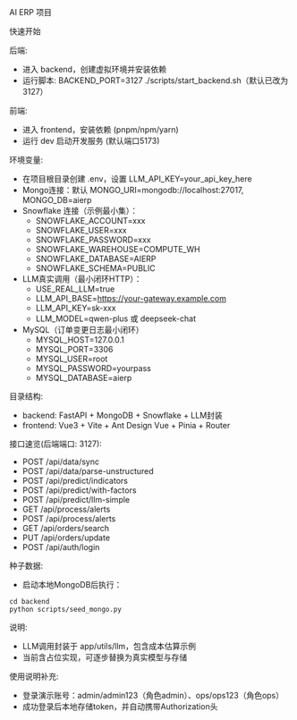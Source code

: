 AI ERP 项目

快速开始

后端:
- 进入 backend，创建虚拟环境并安装依赖
- 运行脚本: BACKEND_PORT=3127 ./scripts/start_backend.sh（默认已改为3127）

前端:
- 进入 frontend，安装依赖 (pnpm/npm/yarn)
- 运行 dev 启动开发服务 (默认端口5173)

环境变量:
- 在项目根目录创建 .env，设置 LLM_API_KEY=your_api_key_here
- Mongo连接：默认 MONGO_URI=mongodb://localhost:27017, MONGO_DB=aierp
- Snowflake 连接（示例最小集）：
  - SNOWFLAKE_ACCOUNT=xxx
  - SNOWFLAKE_USER=xxx
  - SNOWFLAKE_PASSWORD=xxx
  - SNOWFLAKE_WAREHOUSE=COMPUTE_WH
  - SNOWFLAKE_DATABASE=AIERP
  - SNOWFLAKE_SCHEMA=PUBLIC
- LLM真实调用（最小闭环HTTP）：
  - USE_REAL_LLM=true
  - LLM_API_BASE=https://your-gateway.example.com
  - LLM_API_KEY=sk-xxx
  - LLM_MODEL=qwen-plus 或 deepseek-chat
 - MySQL（订单变更日志最小闭环）
   - MYSQL_HOST=127.0.0.1
   - MYSQL_PORT=3306
   - MYSQL_USER=root
   - MYSQL_PASSWORD=yourpass
   - MYSQL_DATABASE=aierp

目录结构:
- backend: FastAPI + MongoDB + Snowflake + LLM封装
- frontend: Vue3 + Vite + Ant Design Vue + Pinia + Router

接口速览(后端端口: 3127):
- POST /api/data/sync
- POST /api/data/parse-unstructured
- POST /api/predict/indicators
- POST /api/predict/with-factors
- POST /api/predict/llm-simple
- GET  /api/process/alerts
- POST /api/process/alerts
- GET  /api/orders/search
- PUT  /api/orders/update
- POST /api/auth/login

种子数据:
- 启动本地MongoDB后执行：
```
cd backend
python scripts/seed_mongo.py
```

说明:
- LLM调用封装于 app/utils/llm，包含成本估算示例
- 当前含占位实现，可逐步替换为真实模型与存储

使用说明补充:
- 登录演示账号：admin/admin123（角色admin）、ops/ops123（角色ops）
- 成功登录后本地存储token，并自动携带Authorization头


